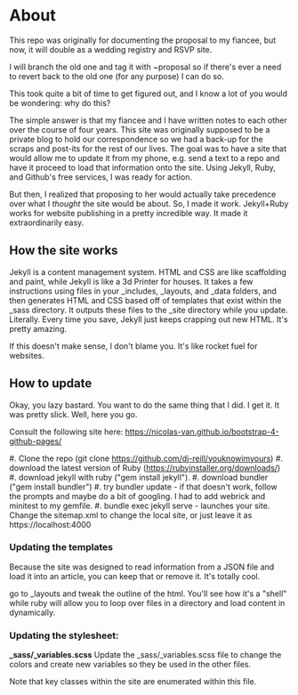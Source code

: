 # About
This repo was originally for documenting the proposal to my fiancee, but now, it will double as a wedding registry and RSVP site. 

I will branch the old one and tag it with ~proposal so if there's ever a need to revert back to the old one (for any purpose) I can do so. 

This took quite a bit of time to get figured out, and I know a lot of you would be wondering: why do this?

The simple answer is that my fiancee and I have written notes to each other over the course of four years. This site was originally supposed to be a private blog to hold our correspondence so we had a back-up for the scraps and post-its for the rest of our lives. The goal was to have a site that would allow me to update it from my phone, e.g. send a text to a repo and have it proceed to load that information onto the site. Using Jekyll, Ruby, and Github's free services, I was ready for action.

But then, I realized that proposing to her would actually take precedence over what I *thought* the site would be about. So, I made it work. Jekyll+Ruby works for website publishing in a pretty incredible way. It made it extraordinarily easy.

## How the site works

Jekyll is a content management system. HTML and CSS are like scaffolding and paint, while Jekyll is like a 3d Printer for houses. It takes a few instructions using files in your _includes, _layouts, and _data folders, and then generates HTML and CSS based off of templates that exist within the _sass directory. It outputs these files to the _site directory while you update. Literally. Every time you save, Jekyll just keeps crapping out new HTML. It's pretty amazing.

If this doesn't make sense, I don't blame you. It's like rocket fuel for websites. 

## How to update

Okay, you lazy bastard. You want to do the same thing that I did. I get it. It was pretty slick. Well, here you go. 

Consult the following site here: https://nicolas-van.github.io/bootstrap-4-github-pages/ 

#. Clone the repo (git clone https://github.com/dj-reill/youknowimyours)
#. download the latest version of Ruby (https://rubyinstaller.org/downloads/)
#. download jekyll with ruby ("gem install jekyll"). 
#. download bundler ("gem install bundler")
#. try bundler update - if that doesn't work, follow the prompts and maybe do a bit of googling. I had to add webrick and minitest to my gemfile. 
#. bundle exec jekyll serve - launches your site. Change the sitemap.xml to change the local site, or just leave it as https://localhost:4000

### Updating the templates

Because the site was designed to read information from a JSON file and load it into an article, you can keep that or remove it. It's totally cool.

go to _layouts and tweak the outline of the html. You'll see how it's a "shell" while ruby will allow you to loop over files in a directory and load content in dynamically. 


### Updating the stylesheet:

**_sass/_variables.scss**
Update the _sass/_variables.scss file to change the colors and create new variables so they be used in the other files.

Note that key classes within the site are enumerated within this file. 



